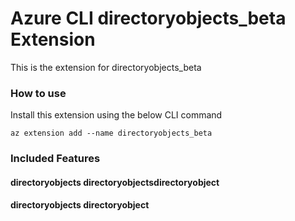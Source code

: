 # Azure CLI directoryobjects_beta Extension #
This is the extension for directoryobjects_beta

### How to use ###
Install this extension using the below CLI command
```
az extension add --name directoryobjects_beta
```

### Included Features ###
#### directoryobjects directoryobjectsdirectoryobject ####
#### directoryobjects directoryobject ####